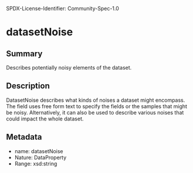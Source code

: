 SPDX-License-Identifier: Community-Spec-1.0

# datasetNoise

## Summary

Describes potentially noisy elements of the dataset.

## Description

DatasetNoise describes what kinds of noises a dataset might encompass.
The field uses free form text to specify the fields or the samples that might be noisy.
Alternatively, it can also be used to describe various noises that could impact the whole dataset.

## Metadata

- name: datasetNoise
- Nature: DataProperty
- Range: xsd:string
